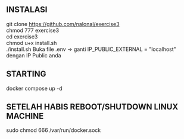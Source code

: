 ## INSTALASI
git clone https://github.com/nalonal/exercise3<br>
chmod 777 exercise3<br>
cd exercise3<br>
chmod u+x install.sh<br>
./install.sh
Buka file .env -> ganti IP_PUBLIC_EXTERNAL = "localhost" dengan IP Public anda<br>

## STARTING
docker compose up -d

## SETELAH HABIS REBOOT/SHUTDOWN LINUX MACHINE
sudo chmod 666 /var/run/docker.sock